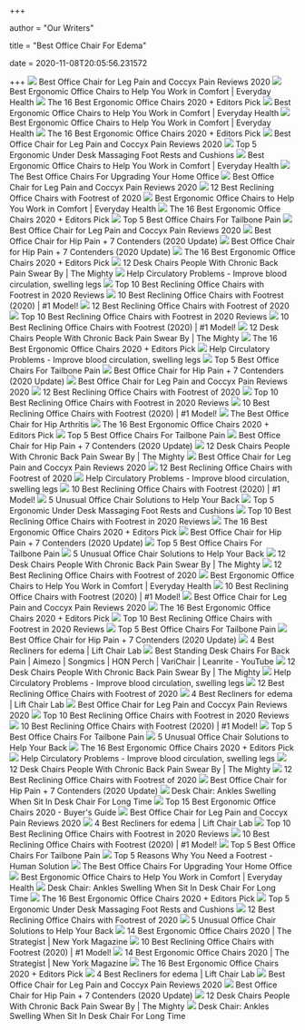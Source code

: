 +++
        
author = "Our Writers"
        
title = "Best Office Chair For Edema"
        
date = 2020-11-08T20:05:56.231572
        
+++
[ ![](https://chairinstitute.com/wp-content/uploads/2019/07/Best-Office-Chair-for-Leg-Pain-Serta-Big-and-Tall-Smart-Layers-Right-Main-Chair-Institute.jpg)](https://chairinstitute.com/wp-content/uploads/2019/07/Best-Office-Chair-for-Leg-Pain-Serta-Big-and-Tall-Smart-Layers-Right-Main-Chair-Institute.jpg) Best Office Chair for Leg Pain and Coccyx Pain Reviews 2020
[ ![](https://images.everydayhealth.com/images/healthy-living/best-ergonomic-office-chairs-lazboy-406x406.jpg?sfvrsn=8a21c970_0)](https://images.everydayhealth.com/images/healthy-living/best-ergonomic-office-chairs-lazboy-406x406.jpg?sfvrsn=8a21c970_0) Best Ergonomic Office Chairs to Help You Work in Comfort | Everyday Health
[ ![](https://i.ytimg.com/vi/7YVTS6Yj4Co/maxresdefault.jpg)](https://i.ytimg.com/vi/7YVTS6Yj4Co/maxresdefault.jpg) The 16 Best Ergonomic Office Chairs 2020 + Editors Pick
[ ![](https://images.everydayhealth.com/images/healthy-living/best-ergonomic-office-chairs-hermanmiller-406x406.jpg?sfvrsn=b66f3492_0)](https://images.everydayhealth.com/images/healthy-living/best-ergonomic-office-chairs-hermanmiller-406x406.jpg?sfvrsn=b66f3492_0) Best Ergonomic Office Chairs to Help You Work in Comfort | Everyday Health
[ ![](https://images.everydayhealth.com/images/healthy-living/best-ergonomic-office-chairs-eurotech-406x406.jpg?sfvrsn=58ce39cd_0)](https://images.everydayhealth.com/images/healthy-living/best-ergonomic-office-chairs-eurotech-406x406.jpg?sfvrsn=58ce39cd_0) Best Ergonomic Office Chairs to Help You Work in Comfort | Everyday Health
[ ![](https://i.ytimg.com/vi/7YVTS6Yj4Co/hqdefault.jpg)](https://i.ytimg.com/vi/7YVTS6Yj4Co/hqdefault.jpg) The 16 Best Ergonomic Office Chairs 2020 + Editors Pick
[ ![](https://chairinstitute.com/wp-content/uploads/2019/07/Best-Office-Chair-for-Leg-Pain-La-Z-Boy-Hyland-Side-View-Chair-Institute.jpg)](https://chairinstitute.com/wp-content/uploads/2019/07/Best-Office-Chair-for-Leg-Pain-La-Z-Boy-Hyland-Side-View-Chair-Institute.jpg) Best Office Chair for Leg Pain and Coccyx Pain Reviews 2020
[ ![](https://www.massageaholic.com/wp-content/uploads/2019/07/Best-massaging-under-desk-foot-rests.jpg)](https://www.massageaholic.com/wp-content/uploads/2019/07/Best-massaging-under-desk-foot-rests.jpg) Top 5 Ergonomic Under Desk Massaging Foot Rests and Cushions
[ ![](https://images.everydayhealth.com/images/healthy-living/best-ergonomic-office-chairs-hermanmillersayltask-406x406.jpg?sfvrsn=6f70ca6_0)](https://images.everydayhealth.com/images/healthy-living/best-ergonomic-office-chairs-hermanmillersayltask-406x406.jpg?sfvrsn=6f70ca6_0) Best Ergonomic Office Chairs to Help You Work in Comfort | Everyday Health
[ ![](https://specials-images.forbesimg.com/imageserve/5eea485bdb3b680006a1e736/960x0.jpg?cropX1=0&cropX2=800&cropY1=233&cropY2=766)](https://specials-images.forbesimg.com/imageserve/5eea485bdb3b680006a1e736/960x0.jpg?cropX1=0&cropX2=800&cropY1=233&cropY2=766) The Best Office Chairs For Upgrading Your Home Office
[ ![](https://chairinstitute.com/wp-content/uploads/2019/07/Best-Office-Chair-for-Leg-Pain-Serta-Works-Right-Main-Chair-Institute.jpg)](https://chairinstitute.com/wp-content/uploads/2019/07/Best-Office-Chair-for-Leg-Pain-Serta-Works-Right-Main-Chair-Institute.jpg) Best Office Chair for Leg Pain and Coccyx Pain Reviews 2020
[ ![](https://m.media-amazon.com/images/I/414t2Dlmc5L.jpg)](https://m.media-amazon.com/images/I/414t2Dlmc5L.jpg) 12 Best Reclining Office Chairs with Footrest of 2020
[ ![](https://images.everydayhealth.com/images/healthy-living/best-ergonomic-office-chairs-fumax-406x406.jpg?sfvrsn=75a55e04_0)](https://images.everydayhealth.com/images/healthy-living/best-ergonomic-office-chairs-fumax-406x406.jpg?sfvrsn=75a55e04_0) Best Ergonomic Office Chairs to Help You Work in Comfort | Everyday Health
[ ![](https://www.omnicoreagency.com/wp-content/uploads/2020/05/Autonomous-Ergo-Chair-2-List-2.jpg)](https://www.omnicoreagency.com/wp-content/uploads/2020/05/Autonomous-Ergo-Chair-2-List-2.jpg) The 16 Best Ergonomic Office Chairs 2020 + Editors Pick
[ ![](https://cdn.officetip.org/images/2019/10/steelcase-leap-big-960.jpg)](https://cdn.officetip.org/images/2019/10/steelcase-leap-big-960.jpg) Top 5 Best Office Chairs For Tailbone Pain
[ ![](https://chairinstitute.com/wp-content/uploads/2019/08/Best_Office_Chair_for_Leg_Pain_Chair_institute_fb.png)](https://chairinstitute.com/wp-content/uploads/2019/08/Best_Office_Chair_for_Leg_Pain_Chair_institute_fb.png) Best Office Chair for Leg Pain and Coccyx Pain Reviews 2020
[ ![](https://myergonomicchair.com/wp-content/uploads/2020/08/high-back-ergonomic-office-chair-with-headrest-e1598797958552.jpg)](https://myergonomicchair.com/wp-content/uploads/2020/08/high-back-ergonomic-office-chair-with-headrest-e1598797958552.jpg) Best Office Chair for Hip Pain + 7 Contenders (2020 Update)
[ ![](https://myergonomicchair.com/wp-content/uploads/2015/02/steelcase-amia-ergonomic-office-chair-review-e1424336625597.jpg)](https://myergonomicchair.com/wp-content/uploads/2015/02/steelcase-amia-ergonomic-office-chair-review-e1424336625597.jpg) Best Office Chair for Hip Pain + 7 Contenders (2020 Update)
[ ![](https://www.omnicoreagency.com/wp-content/uploads/2020/01/Serta-Mid-Back-Office-Chair-List.jpg)](https://www.omnicoreagency.com/wp-content/uploads/2020/01/Serta-Mid-Back-Office-Chair-List.jpg) The 16 Best Ergonomic Office Chairs 2020 + Editors Pick
[ ![](https://themighty.com/wp-content/uploads/2019/08/x51V5budxXHL._SL1010_-750x750.jpg.pagespeed.ic.mPuMnNnA_I.jpg)](https://themighty.com/wp-content/uploads/2019/08/x51V5budxXHL._SL1010_-750x750.jpg.pagespeed.ic.mPuMnNnA_I.jpg) 12 Desk Chairs People With Chronic Back Pain Swear By | The Mighty
[ ![](https://www.kos.ie/33-home_default/arthrodesis-chair-kosa01.jpg)](https://www.kos.ie/33-home_default/arthrodesis-chair-kosa01.jpg) Help Circulatory Problems - Improve blood circulation, swelling legs
[ ![](https://awesometoplist.com/wp-content/uploads/2020/07/Best-Reclining-Office-Chairs-with-Footrest.jpg)](https://awesometoplist.com/wp-content/uploads/2020/07/Best-Reclining-Office-Chairs-with-Footrest.jpg) Top 10 Best Reclining Office Chairs with Footrest in 2020 Reviews
[ ![](https://www.leaphomeward.com/wp-content/uploads/2019/11/Duramont-Reclining-Office-Chair.jpg)](https://www.leaphomeward.com/wp-content/uploads/2019/11/Duramont-Reclining-Office-Chair.jpg) 10 Best Reclining Office Chairs with Footrest (2020) | #1 Model!
[ ![](https://aguidepro.com/wp-content/uploads/2019/05/Hbada-Reclining-Office-Desk-Chair-640x640.jpg)](https://aguidepro.com/wp-content/uploads/2019/05/Hbada-Reclining-Office-Desk-Chair-640x640.jpg) 12 Best Reclining Office Chairs with Footrest of 2020
[ ![](https://awesometoplist.com/wp-content/uploads/2020/07/B084KQG75K.jpg)](https://awesometoplist.com/wp-content/uploads/2020/07/B084KQG75K.jpg) Top 10 Best Reclining Office Chairs with Footrest in 2020 Reviews
[ ![](https://www.leaphomeward.com/wp-content/uploads/2019/11/Hbada-Ergonomic-Office-Recliner-Chair.jpg)](https://www.leaphomeward.com/wp-content/uploads/2019/11/Hbada-Ergonomic-Office-Recliner-Chair.jpg) 10 Best Reclining Office Chairs with Footrest (2020) | #1 Model!
[ ![](https://themighty.com/wp-content/uploads/2019/08/Desk-Chairs-1280x640.jpg)](https://themighty.com/wp-content/uploads/2019/08/Desk-Chairs-1280x640.jpg) 12 Desk Chairs People With Chronic Back Pain Swear By | The Mighty
[ ![](https://www.omnicoreagency.com/wp-content/uploads/2020/01/Herman-Miller-Aeron-Chair-List.jpg)](https://www.omnicoreagency.com/wp-content/uploads/2020/01/Herman-Miller-Aeron-Chair-List.jpg) The 16 Best Ergonomic Office Chairs 2020 + Editors Pick
[ ![](https://www.kos.ie/424-home_default/back-chair-for-the-office-hm380.jpg)](https://www.kos.ie/424-home_default/back-chair-for-the-office-hm380.jpg) Help Circulatory Problems - Improve blood circulation, swelling legs
[ ![](https://cdn.officetip.org/images/2019/10/carmichael-ct4547-and-therapod-coccyx-essential-700.jpg)](https://cdn.officetip.org/images/2019/10/carmichael-ct4547-and-therapod-coccyx-essential-700.jpg) Top 5 Best Office Chairs For Tailbone Pain
[ ![](https://myergonomicchair.com/wp-content/uploads/2019/08/717tpSVhAvL._SL1001_-1-300x300.jpg)](https://myergonomicchair.com/wp-content/uploads/2019/08/717tpSVhAvL._SL1001_-1-300x300.jpg) Best Office Chair for Hip Pain + 7 Contenders (2020 Update)
[ ![](https://chairinstitute.com/wp-content/uploads/2019/07/Best-Office-Chair-for-Leg-Pain-Ergolux-Executive-Chair-Side-View-Chair-Institute.jpg)](https://chairinstitute.com/wp-content/uploads/2019/07/Best-Office-Chair-for-Leg-Pain-Ergolux-Executive-Chair-Side-View-Chair-Institute.jpg) Best Office Chair for Leg Pain and Coccyx Pain Reviews 2020
[ ![](https://aguidepro.com/wp-content/uploads/2018/06/Superland-Executive-Reclining-Office-Chair-1024x1024.jpg)](https://aguidepro.com/wp-content/uploads/2018/06/Superland-Executive-Reclining-Office-Chair-1024x1024.jpg) 12 Best Reclining Office Chairs with Footrest of 2020
[ ![](https://awesometoplist.com/wp-content/uploads/2020/07/B076J2BGWJ.jpg)](https://awesometoplist.com/wp-content/uploads/2020/07/B076J2BGWJ.jpg) Top 10 Best Reclining Office Chairs with Footrest in 2020 Reviews
[ ![](https://www.leaphomeward.com/wp-content/uploads/2019/11/KILABEE-1024x1024.jpg)](https://www.leaphomeward.com/wp-content/uploads/2019/11/KILABEE-1024x1024.jpg) 10 Best Reclining Office Chairs with Footrest (2020) | #1 Model!
[ ![](https://m.media-amazon.com/images/I/41S8CxV2y+L.jpg)](https://m.media-amazon.com/images/I/41S8CxV2y+L.jpg) The Best Office Chair for Hip Arthritis
[ ![](https://www.omnicoreagency.com/wp-content/uploads/2020/01/Ergohuman-by-Eurotech-List.jpg)](https://www.omnicoreagency.com/wp-content/uploads/2020/01/Ergohuman-by-Eurotech-List.jpg) The 16 Best Ergonomic Office Chairs 2020 + Editors Pick
[ ![](https://cdn.officetip.org/images/2019/10/carmichael-throne-ct-b94-front-700.jpg)](https://cdn.officetip.org/images/2019/10/carmichael-throne-ct-b94-front-700.jpg) Top 5 Best Office Chairs For Tailbone Pain
[ ![](https://myergonomicchair.com/wp-content/uploads/2019/12/viva-high-back.jpg)](https://myergonomicchair.com/wp-content/uploads/2019/12/viva-high-back.jpg) Best Office Chair for Hip Pain + 7 Contenders (2020 Update)
[ ![](https://themighty.com/wp-content/uploads/2019/08/x81ntJZyzZzL._SL1500_-462x750.jpg.pagespeed.ic.xk0hWwpjol.jpg)](https://themighty.com/wp-content/uploads/2019/08/x81ntJZyzZzL._SL1500_-462x750.jpg.pagespeed.ic.xk0hWwpjol.jpg) 12 Desk Chairs People With Chronic Back Pain Swear By | The Mighty
[ ![](https://chairinstitute.com/wp-content/uploads/2019/07/Best-Office-Chair-for-Leg-Jazzy-Ergonomic-Kneeling-Right-Main-Chair-Institute.jpg)](https://chairinstitute.com/wp-content/uploads/2019/07/Best-Office-Chair-for-Leg-Jazzy-Ergonomic-Kneeling-Right-Main-Chair-Institute.jpg) Best Office Chair for Leg Pain and Coccyx Pain Reviews 2020
[ ![](https://m.media-amazon.com/images/I/41JdnpYbK+L.jpg)](https://m.media-amazon.com/images/I/41JdnpYbK+L.jpg) 12 Best Reclining Office Chairs with Footrest of 2020
[ ![](https://www.kos.ie/97-thickbox_default/laboratory-high-chair-lab-pro-3.jpg)](https://www.kos.ie/97-thickbox_default/laboratory-high-chair-lab-pro-3.jpg) Help Circulatory Problems - Improve blood circulation, swelling legs
[ ![](https://www.leaphomeward.com/wp-content/uploads/2019/11/The-MeraxInno-Series-Executive-Chair-1024x1024.jpg)](https://www.leaphomeward.com/wp-content/uploads/2019/11/The-MeraxInno-Series-Executive-Chair-1024x1024.jpg) 10 Best Reclining Office Chairs with Footrest (2020) | #1 Model!
[ ![](https://embed.widencdn.net/img/veritas/oacadscptg/1200x630px/woman-using-exercise-ball-chair-base.png?u=at8tiu&use=d502n&k=c)](https://embed.widencdn.net/img/veritas/oacadscptg/1200x630px/woman-using-exercise-ball-chair-base.png?u=at8tiu&use=d502n&k=c) 5 Unusual Office Chair Solutions to Help Your Back
[ ![](https://www.massageaholic.com/wp-content/uploads/2019/07/COZYDOC-Ergonomic-Foot-Rest-Cushion-Under-Desk-Massage-Ball.jpg)](https://www.massageaholic.com/wp-content/uploads/2019/07/COZYDOC-Ergonomic-Foot-Rest-Cushion-Under-Desk-Massage-Ball.jpg) Top 5 Ergonomic Under Desk Massaging Foot Rests and Cushions
[ ![](https://awesometoplist.com/wp-content/uploads/2020/07/B07J69PBS8.jpg)](https://awesometoplist.com/wp-content/uploads/2020/07/B07J69PBS8.jpg) Top 10 Best Reclining Office Chairs with Footrest in 2020 Reviews
[ ![](https://www.omnicoreagency.com/wp-content/uploads/2020/01/Steelcase-Gesture-Chair-List.jpg)](https://www.omnicoreagency.com/wp-content/uploads/2020/01/Steelcase-Gesture-Chair-List.jpg) The 16 Best Ergonomic Office Chairs 2020 + Editors Pick
[ ![](https://myergonomicchair.com/wp-content/uploads/2018/10/ergohuman-review-e1594353483928.jpg)](https://myergonomicchair.com/wp-content/uploads/2018/10/ergohuman-review-e1594353483928.jpg) Best Office Chair for Hip Pain + 7 Contenders (2020 Update)
[ ![](https://cdn.officetip.org/images/2019/10/hag-capisco-sitting-700.jpg)](https://cdn.officetip.org/images/2019/10/hag-capisco-sitting-700.jpg) Top 5 Best Office Chairs For Tailbone Pain
[ ![](https://embed.widencdn.net/img/veritas/pjilgfbkgl/309x174px/proper-sitting-posture.png?u=at8tiu&use=7jkbg&k=c)](https://embed.widencdn.net/img/veritas/pjilgfbkgl/309x174px/proper-sitting-posture.png?u=at8tiu&use=7jkbg&k=c) 5 Unusual Office Chair Solutions to Help Your Back
[ ![](https://themighty.com/wp-content/uploads/2019/08/x81IiNFNtYbL._SX679_.jpg.pagespeed.ic.m0vn0TUvam.jpg)](https://themighty.com/wp-content/uploads/2019/08/x81IiNFNtYbL._SX679_.jpg.pagespeed.ic.m0vn0TUvam.jpg) 12 Desk Chairs People With Chronic Back Pain Swear By | The Mighty
[ ![](https://aguidepro.com/wp-content/uploads/2018/06/SONGMICS-Office-Chair-1024x1024.jpg)](https://aguidepro.com/wp-content/uploads/2018/06/SONGMICS-Office-Chair-1024x1024.jpg) 12 Best Reclining Office Chairs with Footrest of 2020
[ ![](https://images.everydayhealth.com/images/healthy-living/best-ergonomic-office-chairs-01-722x406.jpg?sfvrsn=1f0922e2_0)](https://images.everydayhealth.com/images/healthy-living/best-ergonomic-office-chairs-01-722x406.jpg?sfvrsn=1f0922e2_0) Best Ergonomic Office Chairs to Help You Work in Comfort | Everyday Health
[ ![](https://www.leaphomeward.com/wp-content/uploads/2019/11/Best-Reclining-Chairs.png)](https://www.leaphomeward.com/wp-content/uploads/2019/11/Best-Reclining-Chairs.png) 10 Best Reclining Office Chairs with Footrest (2020) | #1 Model!
[ ![](https://chairinstitute.com/wp-content/uploads/2019/07/Best-Office-Chair-for-Leg-Pain-Serta-Works-Side-View-Chair-Institute.jpg)](https://chairinstitute.com/wp-content/uploads/2019/07/Best-Office-Chair-for-Leg-Pain-Serta-Works-Side-View-Chair-Institute.jpg) Best Office Chair for Leg Pain and Coccyx Pain Reviews 2020
[ ![](https://www.omnicoreagency.com/wp-content/uploads/2020/01/Steelcase-Leap-Fabric-Chair-List.jpg)](https://www.omnicoreagency.com/wp-content/uploads/2020/01/Steelcase-Leap-Fabric-Chair-List.jpg) The 16 Best Ergonomic Office Chairs 2020 + Editors Pick
[ ![](https://awesometoplist.com/wp-content/uploads/2020/07/B07B8HFJCC.jpg)](https://awesometoplist.com/wp-content/uploads/2020/07/B07B8HFJCC.jpg) Top 10 Best Reclining Office Chairs with Footrest in 2020 Reviews
[ ![](https://cdn.officetip.org/images/2019/10/herman-miller-aeron-ergohuman-chair-700.jpg)](https://cdn.officetip.org/images/2019/10/herman-miller-aeron-ergohuman-chair-700.jpg) Top 5 Best Office Chairs For Tailbone Pain
[ ![](https://myergonomicchair.com/wp-content/uploads/2019/08/81RQtWyRLiL._SL1500_-e1566735023798-235x300.jpg)](https://myergonomicchair.com/wp-content/uploads/2019/08/81RQtWyRLiL._SL1500_-e1566735023798-235x300.jpg) Best Office Chair for Hip Pain + 7 Contenders (2020 Update)
[ ![](https://images-na.ssl-images-amazon.com/images/I/91S2SRbvmuL._AC_SL1500_.jpg)](https://images-na.ssl-images-amazon.com/images/I/91S2SRbvmuL._AC_SL1500_.jpg) 4 Best Recliners for edema | Lift Chair Lab
[ ![](https://i.ytimg.com/vi/KSNzMJdl6cc/maxresdefault.jpg)](https://i.ytimg.com/vi/KSNzMJdl6cc/maxresdefault.jpg) Best Standing Desk Chairs For Back Pain | Aimezo | Songmics | HON Perch |  VariChair | Leanrite - YouTube
[ ![](https://themighty.com/wp-content/uploads/2019/08/x41Z9O6qq2qL.jpg.pagespeed.ic.P1QL2ueBh1.jpg)](https://themighty.com/wp-content/uploads/2019/08/x41Z9O6qq2qL.jpg.pagespeed.ic.P1QL2ueBh1.jpg) 12 Desk Chairs People With Chronic Back Pain Swear By | The Mighty
[ ![](https://www.kos.ie/252-thickbox_default/double-leg-rest.jpg)](https://www.kos.ie/252-thickbox_default/double-leg-rest.jpg) Help Circulatory Problems - Improve blood circulation, swelling legs
[ ![](https://aguidepro.com/wp-content/uploads/2018/12/VIVA-OFFICE-Ergonomic-Office-Chair-1024x1024.jpg)](https://aguidepro.com/wp-content/uploads/2018/12/VIVA-OFFICE-Ergonomic-Office-Chair-1024x1024.jpg) 12 Best Reclining Office Chairs with Footrest of 2020
[ ![](https://images-na.ssl-images-amazon.com/images/I/81-FY-L75AL._AC_SL1500_.jpg)](https://images-na.ssl-images-amazon.com/images/I/81-FY-L75AL._AC_SL1500_.jpg) 4 Best Recliners for edema | Lift Chair Lab
[ ![](https://chairinstitute.com/wp-content/uploads/2019/07/Best-Office-Chair-for-Leg-Pain-Ergolux-Executive-Chair-Back-View-Chair-Institute.jpg)](https://chairinstitute.com/wp-content/uploads/2019/07/Best-Office-Chair-for-Leg-Pain-Ergolux-Executive-Chair-Back-View-Chair-Institute.jpg) Best Office Chair for Leg Pain and Coccyx Pain Reviews 2020
[ ![](https://awesometoplist.com/wp-content/uploads/2020/07/B07FCZ6VVK.jpg)](https://awesometoplist.com/wp-content/uploads/2020/07/B07FCZ6VVK.jpg) Top 10 Best Reclining Office Chairs with Footrest in 2020 Reviews
[ ![](https://www.leaphomeward.com/wp-content/uploads/2019/11/Vanbow-1024x1024.jpg)](https://www.leaphomeward.com/wp-content/uploads/2019/11/Vanbow-1024x1024.jpg) 10 Best Reclining Office Chairs with Footrest (2020) | #1 Model!
[ ![](https://cdn.officetip.org/images/2019/10/salli-multiadjuster-ergonomic-coccyx-saddle-stool-700.jpg)](https://cdn.officetip.org/images/2019/10/salli-multiadjuster-ergonomic-coccyx-saddle-stool-700.jpg) Top 5 Best Office Chairs For Tailbone Pain
[ ![](https://embed.widencdn.net/img/veritas/tnggleejno/576x324px/illustration-man-using-standing-desk-converter-office.png?u=at8tiu&use=idsla&k=c)](https://embed.widencdn.net/img/veritas/tnggleejno/576x324px/illustration-man-using-standing-desk-converter-office.png?u=at8tiu&use=idsla&k=c) 5 Unusual Office Chair Solutions to Help Your Back
[ ![](https://www.omnicoreagency.com/wp-content/uploads/2020/01/The-Walker-Adjustable-Office-Chair-List.jpg)](https://www.omnicoreagency.com/wp-content/uploads/2020/01/The-Walker-Adjustable-Office-Chair-List.jpg) The 16 Best Ergonomic Office Chairs 2020 + Editors Pick
[ ![](https://www.kos.ie/250-thickbox_default/single-leg-rest.jpg)](https://www.kos.ie/250-thickbox_default/single-leg-rest.jpg) Help Circulatory Problems - Improve blood circulation, swelling legs
[ ![](https://themighty.com/wp-content/uploads/2019/08/x81jrPouiwL._SL1500_-501x750.jpg.pagespeed.ic.Vt8D4Ifvij.jpg)](https://themighty.com/wp-content/uploads/2019/08/x81jrPouiwL._SL1500_-501x750.jpg.pagespeed.ic.Vt8D4Ifvij.jpg) 12 Desk Chairs People With Chronic Back Pain Swear By | The Mighty
[ ![](https://aguidepro.com/wp-content/uploads/2019/08/VANBOW-Big-and-Tall-Reclining-Leather-Office-Chair-640x640.jpg)](https://aguidepro.com/wp-content/uploads/2019/08/VANBOW-Big-and-Tall-Reclining-Leather-Office-Chair-640x640.jpg) 12 Best Reclining Office Chairs with Footrest of 2020
[ ![](https://myergonomicchair.com/wp-content/uploads/2019/08/81KFSCDBkML._SL1500_-e1566734738187-300x300.jpg)](https://myergonomicchair.com/wp-content/uploads/2019/08/81KFSCDBkML._SL1500_-e1566734738187-300x300.jpg) Best Office Chair for Hip Pain + 7 Contenders (2020 Update)
[ ![](https://lh6.googleusercontent.com/proxy/i0gcxVXaoNypHeloaxLEB7_3-LAQ6fHUvNw9eoTkwSMgq1P6ioNvbF1Karsfh8GC835TF68h4p9u-Y_Gk_eRDQECimbs967ouDQGdY1OQw7PqIxvBfRG8QfITDmBDVsPbriQl3d2YgNLznHOD-Rsp9U=s0-d)](https://lh6.googleusercontent.com/proxy/i0gcxVXaoNypHeloaxLEB7_3-LAQ6fHUvNw9eoTkwSMgq1P6ioNvbF1Karsfh8GC835TF68h4p9u-Y_Gk_eRDQECimbs967ouDQGdY1OQw7PqIxvBfRG8QfITDmBDVsPbriQl3d2YgNLznHOD-Rsp9U=s0-d) Desk Chair: Ankles Swelling When Sit In Desk Chair For Long Time
[ ![](https://www.republiclab.com/wp-content/uploads/2017/08/best-ergonomic-office-chairs-thumbnail.jpg)](https://www.republiclab.com/wp-content/uploads/2017/08/best-ergonomic-office-chairs-thumbnail.jpg) Top 15 Best Ergonomic Office Chairs 2020 - Buyer's Guide
[ ![](https://chairinstitute.com/wp-content/uploads/2019/07/Best-Office-Chair-for-Leg-Pain-Secretlab-Titan-Side-View-Chair-Institute.jpg)](https://chairinstitute.com/wp-content/uploads/2019/07/Best-Office-Chair-for-Leg-Pain-Secretlab-Titan-Side-View-Chair-Institute.jpg) Best Office Chair for Leg Pain and Coccyx Pain Reviews 2020
[ ![](https://images-na.ssl-images-amazon.com/images/I/91A23us6kXL._AC_SL1500_.jpg)](https://images-na.ssl-images-amazon.com/images/I/91A23us6kXL._AC_SL1500_.jpg) 4 Best Recliners for edema | Lift Chair Lab
[ ![](https://awesometoplist.com/wp-content/uploads/2020/07/B0824KP8YT.jpg)](https://awesometoplist.com/wp-content/uploads/2020/07/B0824KP8YT.jpg) Top 10 Best Reclining Office Chairs with Footrest in 2020 Reviews
[ ![](https://www.leaphomeward.com/wp-content/uploads/2019/11/BestOffice-High-Back-Reclining-Gaming-Chair.jpg)](https://www.leaphomeward.com/wp-content/uploads/2019/11/BestOffice-High-Back-Reclining-Gaming-Chair.jpg) 10 Best Reclining Office Chairs with Footrest (2020) | #1 Model!
[ ![](https://cdn.officetip.org/images/2019/10/rh-alternative-support-4545-700.jpg)](https://cdn.officetip.org/images/2019/10/rh-alternative-support-4545-700.jpg) Top 5 Best Office Chairs For Tailbone Pain
[ ![](https://www.thehumansolution.com/product_images/uploaded_images/top-5-reasons-why-you-need-a-footrest-main.jpg)](https://www.thehumansolution.com/product_images/uploaded_images/top-5-reasons-why-you-need-a-footrest-main.jpg) Top 5 Reasons Why You Need a Footrest - Human Solution
[ ![](https://specials-images.forbesimg.com/imageserve/5f203f62953761c471e7740d/960x0.jpg?fit=scale)](https://specials-images.forbesimg.com/imageserve/5f203f62953761c471e7740d/960x0.jpg?fit=scale) The Best Office Chairs For Upgrading Your Home Office
[ ![](https://images.everydayhealth.com/images/healthy-living/best-ergonomic-office-chairs-sleekform-406x406.jpg?sfvrsn=6c9cc0d7_0)](https://images.everydayhealth.com/images/healthy-living/best-ergonomic-office-chairs-sleekform-406x406.jpg?sfvrsn=6c9cc0d7_0) Best Ergonomic Office Chairs to Help You Work in Comfort | Everyday Health
[ ![](https://i2.wp.com/corechair.com/wp-content/uploads/2019/05/Reduce-Back-Pain.png?fit=600%2C439&ssl=1)](https://i2.wp.com/corechair.com/wp-content/uploads/2019/05/Reduce-Back-Pain.png?fit=600%2C439&ssl=1) Desk Chair: Ankles Swelling When Sit In Desk Chair For Long Time
[ ![](https://www.omnicoreagency.com/wp-content/uploads/2020/01/GM-Seating-Ergolux-Genuine-Leather-Executive-Hi-Swivel-Chair-List.jpg)](https://www.omnicoreagency.com/wp-content/uploads/2020/01/GM-Seating-Ergolux-Genuine-Leather-Executive-Hi-Swivel-Chair-List.jpg) The 16 Best Ergonomic Office Chairs 2020 + Editors Pick
[ ![](https://www.massageaholic.com/wp-content/uploads/2019/07/Foot-Rest-Under-Desk-Non-Slip-Ergonomic-Footrest-Foam-Cushion-by-Office-Ottoman.jpg)](https://www.massageaholic.com/wp-content/uploads/2019/07/Foot-Rest-Under-Desk-Non-Slip-Ergonomic-Footrest-Foam-Cushion-by-Office-Ottoman.jpg) Top 5 Ergonomic Under Desk Massaging Foot Rests and Cushions
[ ![](https://aguidepro.com/wp-content/uploads/2019/05/Merax-Portland-A-Best-Reclining-Office-Chair-with-Footrest.jpg)](https://aguidepro.com/wp-content/uploads/2019/05/Merax-Portland-A-Best-Reclining-Office-Chair-with-Footrest.jpg) 12 Best Reclining Office Chairs with Footrest of 2020
[ ![](https://embed.widencdn.net/img/veritas/hpclqpzvl4/309x174px/correct-posture-office-chair.png?u=at8tiu&use=7jkbg&k=c)](https://embed.widencdn.net/img/veritas/hpclqpzvl4/309x174px/correct-posture-office-chair.png?u=at8tiu&use=7jkbg&k=c) 5 Unusual Office Chair Solutions to Help Your Back
[ ![](https://pyxis.nymag.com/v1/imgs/ca0/376/4360d10cf1bdff0c2bf6ac48c8dd8b9581-mirra-01-.2x.rsquare.w600.jpg)](https://pyxis.nymag.com/v1/imgs/ca0/376/4360d10cf1bdff0c2bf6ac48c8dd8b9581-mirra-01-.2x.rsquare.w600.jpg) 14 Best Ergonomic Office Chairs 2020 | The Strategist | New York Magazine
[ ![](https://www.leaphomeward.com/wp-content/uploads/2019/11/Merax-Portland-Technical-Leather-Reclining-Office-Chair.jpg)](https://www.leaphomeward.com/wp-content/uploads/2019/11/Merax-Portland-Technical-Leather-Reclining-Office-Chair.jpg) 10 Best Reclining Office Chairs with Footrest (2020) | #1 Model!
[ ![](https://pyxis.nymag.com/v1/imgs/cb6/eef/ae55a9214bd9b16662bf652899ba601d06-aeron-01-.rdeep-vertical.w245.jpg)](https://pyxis.nymag.com/v1/imgs/cb6/eef/ae55a9214bd9b16662bf652899ba601d06-aeron-01-.rdeep-vertical.w245.jpg) 14 Best Ergonomic Office Chairs 2020 | The Strategist | New York Magazine
[ ![](https://www.omnicoreagency.com/wp-content/uploads/2020/01/Alera-Elusion-Swivel-Chair-List.jpg)](https://www.omnicoreagency.com/wp-content/uploads/2020/01/Alera-Elusion-Swivel-Chair-List.jpg) The 16 Best Ergonomic Office Chairs 2020 + Editors Pick
[ ![](https://images-na.ssl-images-amazon.com/images/I/81QkX-iOOJL._AC_SL1500_.jpg)](https://images-na.ssl-images-amazon.com/images/I/81QkX-iOOJL._AC_SL1500_.jpg) 4 Best Recliners for edema | Lift Chair Lab
[ ![](https://chairinstitute.com/wp-content/uploads/2019/07/Best-Office-Chair-for-Leg-Pain-Secretlab-Titan-Front-View-Chair-Institute.jpg)](https://chairinstitute.com/wp-content/uploads/2019/07/Best-Office-Chair-for-Leg-Pain-Secretlab-Titan-Front-View-Chair-Institute.jpg) Best Office Chair for Leg Pain and Coccyx Pain Reviews 2020
[ ![](https://myergonomicchair.com/wp-content/uploads/2019/08/71sk0ucaSDL._SL1500_-200x300.jpg)](https://myergonomicchair.com/wp-content/uploads/2019/08/71sk0ucaSDL._SL1500_-200x300.jpg) Best Office Chair for Hip Pain + 7 Contenders (2020 Update)
[ ![](https://themighty.com/wp-content/uploads/2019/08/x61Tu1zaoHNL._SX522_.jpg.pagespeed.ic.aFRJXJGR6C.jpg)](https://themighty.com/wp-content/uploads/2019/08/x61Tu1zaoHNL._SX522_.jpg.pagespeed.ic.aFRJXJGR6C.jpg) 12 Desk Chairs People With Chronic Back Pain Swear By | The Mighty
[ ![](https://fupping.com/wp-content/uploads/2019/01/BDI-TC-223-Black-Leather-Computer-Office-Chair.jpg)](https://fupping.com/wp-content/uploads/2019/01/BDI-TC-223-Black-Leather-Computer-Office-Chair.jpg) Desk Chair: Ankles Swelling When Sit In Desk Chair For Long Time
